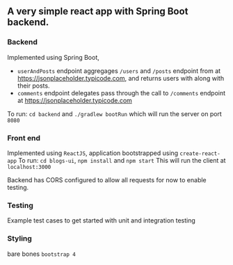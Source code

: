 ## A very simple react app with Spring Boot backend.

### Backend

Implemented using Spring Boot, 
- `userAndPosts` endpoint aggregages
`/users` and `/posts` endpoint from at https://jsonplaceholder.typicode.com,
and returns users with along with their posts.
- `comments` endpoint delegates pass through the call to `/comments` endpoint
 at  https://jsonplaceholder.typicode.com

To run:
```cd backend``` and ```./gradlew bootRun``` which will run the server on port `8080`

### Front end

Implemented using `ReactJS`, application bootstrapped using `create-react-app`
To run:
```cd blogs-ui```, ```npm install``` and ```npm start```
This will run the client at `localhost:3000`

Backend has CORS configured to allow all requests for now to enable testing.

### Testing

Example test cases to get started with unit and integration testing

### Styling

bare bones `bootstrap 4`

